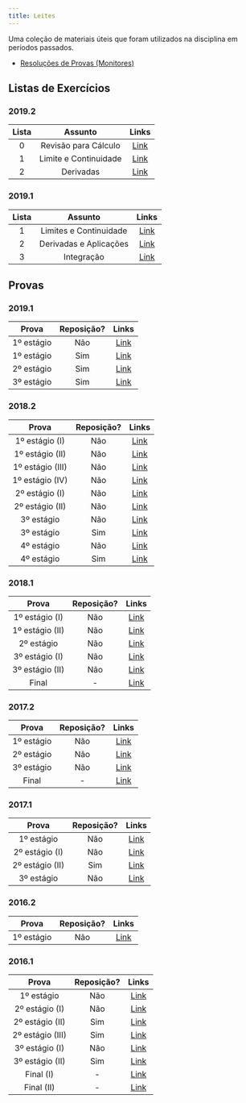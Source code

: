 ```yaml
---
title: Leites
---
```


Uma coleção de materiais úteis que foram utilizados na disciplina em períodos passados.

- [Resoluções de Provas (Monitores)](https://drive.google.com/drive/folders/1lVZSXtxi0V3bX_ocKgseFmdgWVgwPP29?usp=sharing)

## Listas de Exercícios

### 2019.2
**Lista** | **Assunto** | **Links**  |
:---: | :---: | :---: |
0 | Revisão para Cálculo | [Link](https://drive.google.com/file/d/1hROwpmnyT1u6iS6ddVF66aOHoFeFCktj/view) |
1 | Limite e Continuidade | [Link](https://drive.google.com/file/d/1ZRzB03te1BSmZvEtSl8D9I3Ub80TDN-R/view) |
2 | Derivadas | [Link](https://drive.google.com/file/d/1bXbXw-u-T0wZpIxhXViuEHQWWqFNHz6k/view) |

### 2019.1
**Lista** | **Assunto** | **Links**  |
:---: | :---:| :---: |
1 | Limites e Continuidade | [Link](https://drive.google.com/file/d/1WyAWoOdSHYRCMPl6V7TgUX8-KncM05ax/view?usp=sharing) |
2 | Derivadas e Aplicações | [Link](https://drive.google.com/file/d/1QWy9owE9676K64B0fOkHUzFVrCaT1RN5/view?usp=sharing) |
3 | Integração | [Link](https://drive.google.com/file/d/12Zg1vUKkeNfvmR2pmHdCbHt79Ird3p47/view?usp=sharing) |

## Provas

### 2019.1
**Prova** | **Reposição?** | **Links**  |
:---: | :---:| :---: |
1º estágio | Não | [Link](https://drive.google.com/file/d/1UGG00lPsiogVMIuoW1derDZfAv4by9hh/view?usp=sharing) |
1º estágio | Sim | [Link](https://drive.google.com/file/d/1m9z-ekXcGFotf2duf2oDEahPJ018dxNY/view?usp=sharing) |
2º estágio | Sim | [Link](https://drive.google.com/file/d/16DXx5FyfJxIZwWM_uwr-vJXMFkRANEiP/view?usp=sharing) |
3º estágio | Sim | [Link](https://drive.google.com/file/d/17mbBNEXRA78S0eNFes7aHFGlryWgaquD/view?usp=sharing) |

### 2018.2
**Prova** | **Reposição?** | **Links**  |
:---: | :---:| :---: |
1º estágio (I) | Não | [Link](https://drive.google.com/open?id=1o_j4hXttZq2kLFcLhBpzfFGOcywbo6Il) |
1º estágio (II) | Não | [Link](https://drive.google.com/open?id=1wHWn_CoeIC1mk8wa3FRiIalvkxbYqrp2) |
1º estágio (III) | Não | [Link](https://drive.google.com/open?id=1pzpGg3IglKl_zjgL4Hm9JkFUbWoYgqSB) |
1º estágio (IV) | Não | [Link](https://drive.google.com/open?id=16WrWPL5FWokpZFdK4Pcb_TNxr05a3OMw) |
2º estágio (I)  | Não | [Link](https://drive.google.com/open?id=1wc0yHnO-Eo6T4zw5N4Q_OR2NRyF3L6M4) |
2º estágio (II) | Não | [Link](https://drive.google.com/open?id=1EDZKpNiQjPoEurM_DZo6Xk_s5VWQ-sGN) |
3º estágio | Não | [Link](https://drive.google.com/open?id=1Nzh0PZxzSOcUrFgRn4NeoQ38ggIQ2xCG) |
3º estágio  | Sim | [Link](https://drive.google.com/open?id=1BA9mBA0p4hZg3KAzQbGM_URDazKkrCxr) |
4º estágio  | Não | [Link](https://drive.google.com/open?id=11Q_1LHuFtkrBwyTApaHc-bOLA0VPjEbT) |
4º estágio  | Sim | [Link](https://drive.google.com/open?id=1G4HYq3bQI6iFXM_uAVSsONZv42g51c51) |

### 2018.1
**Prova** | **Reposição?** | **Links**  |
:---: | :---:| :---: |
1º estágio (I) | Não | [Link](https://drive.google.com/open?id=1wQwwpQZjeUXbxRbc1uTUFYp2OShFFwR8) |
1º estágio (II) | Não | [Link](https://drive.google.com/open?id=1KaGFaCjIKLF5huh_aLPQZGZs4FSoKJnM) |
2º estágio  | Não | [Link](https://drive.google.com/open?id=1yz_RGyd4-PdeXZoEGuaisSTpocpsBKX-) |
3º estágio (I) | Não | [Link](https://drive.google.com/open?id=1BPsg1oqIEOLSUx-E9nOnPSQGCg326bGo) |
3º estágio (II) | Não | [Link](https://drive.google.com/open?id=1boadyBdOQHSsYxGcRveU7Q51jRGjp8U2) |
Final | - | [Link](https://drive.google.com/open?id=1IIx0Xe8NBWcN1DUGZKw18exSDePoZqVb) |

### 2017.2
**Prova** | **Reposição?** | **Links**  |
:---: | :---:| :---: |
1º estágio | Não | [Link](https://drive.google.com/file/d/1rsE4rHNjpXT7n8x-d28LbtSCmdjnPBrf/view?usp=sharing) |
2º estágio | Não | [Link](https://drive.google.com/file/d/1qBVqH9DCd9CRmncIxahOMor2tYqWOHH0/view?usp=sharing) |
3º estágio | Não | [Link](https://drive.google.com/file/d/1ukSzvCxP00MX4MYCtHKOYZ5xRWcz2Q5H/view?usp=sharing) |
Final | - | [Link](https://drive.google.com/file/d/14jwZPNXwNgNyh0rtMxNNBq7YRYel4bAC/view?usp=sharing) |

### 2017.1
**Prova** | **Reposição?** | **Links**  |
:---: | :---:| :---: |
1º estágio | Não | [Link](https://drive.google.com/file/d/1LfgLGufra_fFUKF7myvYlyhVyWrxZNGB/view?usp=sharing) |
2º estágio (I) | Não | [Link](https://drive.google.com/file/d/1xM7EV9tBWrHsdot3LU9Ibxge7Ut5G0TM/view?usp=sharing) |
2º estágio (II) | Sim | [Link](https://drive.google.com/file/d/1pPedI7LbmqU9gdPfei6FHuCAYF11w535/view?usp=sharing) |
3º estágio | Não | [Link](https://drive.google.com/file/d/1PCgeFN56-oDZGGjSFtOblh71u5Y3A4FO/view?usp=sharing) |

### 2016.2
**Prova** | **Reposição?** | **Links**  |
:---: | :---:| :---: |
1º estágio | Não | [Link](https://drive.google.com/open?id=1eT_hkN7vcXuDqb-tNOB8Qufpr1J4LhrY) |

### 2016.1
**Prova** | **Reposição?** | **Links**  |
:---: | :---:| :---: |
1º estágio | Não | [Link](https://drive.google.com/open?id=1eCJ2IlLeXwOB0-WMKQByMi3dSiTh-cWD) |
2º estágio (I) | Não | [Link](https://drive.google.com/open?id=1ZvGaUmQd-oBEE0sRfvdDDlM7FinOgqC1) |
2º estágio (II) | Sim | [Link](https://drive.google.com/open?id=1byKoVPCJSrxZUQpuDrBo-v2GvuEVpk12) |
2º estágio (III) | Sim | [Link](https://drive.google.com/open?id=16WL_tqtsbPWoB-uurjDkkattIrHMhVcI) |
3º estágio (I) | Não | [Link](https://drive.google.com/open?id=1zYDDpOwwf3F5e2SI_-hBo3oTwjZbTAu-) |
3º estágio (II) | Sim | [Link](https://drive.google.com/open?id=1MZflGfeQ7A9CRayGE9vy-okMxXLln5le) |
Final (I) | - | [Link](https://drive.google.com/open?id=1iOylk7yekZkS2ttU9Rdv09tUJr9ss9H9) |
Final (II) | - | [Link](https://drive.google.com/open?id=1uiHwNmNfMNIxKAdy5LltM1tnGoypwPCo) |